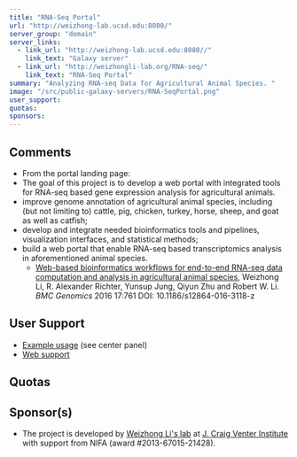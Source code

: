 ```yaml
---
title: "RNA-Seq Portal"
url: "http://weizhong-lab.ucsd.edu:8080/"
server_group: "domain"
server_links: 
  - link_url: "http://weizhong-lab.ucsd.edu:8080//"
    link_text: "Galaxy server"
  - link_url: "http://weizhongli-lab.org/RNA-seq/"
    link_text: "RNA-Seq Portal"
summary: "Analyzing RNA-seq Data for Agricultural Animal Species. "
image: "/src/public-galaxy-servers/RNA-SeqPortal.png"
user_support: 
quotas: 
sponsors: 
---
```


## Comments

* From the portal landing page:
*   The goal of this project is to develop a web portal with integrated tools for RNA-seq based gene expression analysis for agricultural animals.
  * improve genome annotation of agricultural animal species, including (but not limiting to) cattle, pig, chicken, turkey, horse, sheep, and goat as well as catfish;
  * develop and integrate needed bioinformatics tools and pipelines, visualization interfaces, and statistical methods;
  * build a web portal that enable RNA-seq based transcriptomics analysis in aforementioned animal species.
    * [Web-based bioinformatics workflows for end-to-end RNA-seq data computation and analysis in agricultural animal species](https://bmcgenomics.biomedcentral.com/articles/10.1186/s12864-016-3118-z), Weizhong Li, R. Alexander Richter, Yunsup Jung, Qiyun Zhu and Robert W. Li. *BMC Genomics* 2016 17:761 DOI: 10.1186/s12864-016-3118-z

## User Support

* [Example usage](http://weizhong-lab.ucsd.edu:8080/) (see center panel)
* [Web support](http://weizhong-lab.ucsd.edu/RNA-seq/contact/)

## Quotas


## Sponsor(s)

* The project is developed by [Weizhong Li's lab](http://weizhongli-lab.org/) at [J. Craig Venter Institute](http://jcvi.org/) with support from NIFA (award #2013-67015-21428).
